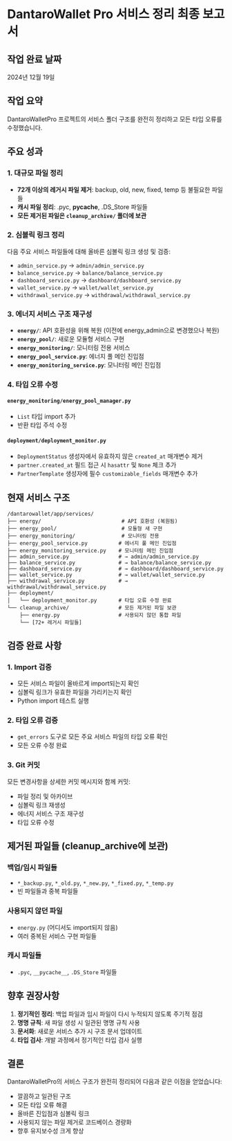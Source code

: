# DantaroWallet Pro 서비스 정리 최종 보고서

## 작업 완료 날짜
2024년 12월 19일

## 작업 요약
DantaroWalletPro 프로젝트의 서비스 폴더 구조를 완전히 정리하고 모든 타입 오류를 수정했습니다.

## 주요 성과

### 1. 대규모 파일 정리
- **72개 이상의 레거시 파일 제거**: backup, old, new, fixed, temp 등 불필요한 파일들
- **캐시 파일 정리**: .pyc, __pycache__, .DS_Store 파일들
- **모든 제거된 파일은 `cleanup_archive/` 폴더에 보관**

### 2. 심볼릭 링크 정리
다음 주요 서비스 파일들에 대해 올바른 심볼릭 링크 생성 및 검증:
- `admin_service.py` → `admin/admin_service.py`
- `balance_service.py` → `balance/balance_service.py`
- `dashboard_service.py` → `dashboard/dashboard_service.py`
- `wallet_service.py` → `wallet/wallet_service.py`
- `withdrawal_service.py` → `withdrawal/withdrawal_service.py`

### 3. 에너지 서비스 구조 재구성
- **`energy/`**: API 호환성을 위해 복원 (이전에 energy_admin으로 변경했으나 복원)
- **`energy_pool/`**: 새로운 모듈형 서비스 구현
- **`energy_monitoring/`**: 모니터링 전용 서비스
- **`energy_pool_service.py`**: 에너지 풀 메인 진입점
- **`energy_monitoring_service.py`**: 모니터링 메인 진입점

### 4. 타입 오류 수정
#### `energy_monitoring/energy_pool_manager.py`
- `List` 타입 import 추가
- 반환 타입 주석 수정

#### `deployment/deployment_monitor.py`
- `DeploymentStatus` 생성자에서 유효하지 않은 `created_at` 매개변수 제거
- `partner.created_at` 필드 접근 시 `hasattr` 및 `None` 체크 추가
- `PartnerTemplate` 생성자에 필수 `customizable_fields` 매개변수 추가

## 현재 서비스 구조

```
/dantarowallet/app/services/
├── energy/                          # API 호환성 (복원됨)
├── energy_pool/                     # 모듈형 새 구현
├── energy_monitoring/               # 모니터링 전용
├── energy_pool_service.py          # 에너지 풀 메인 진입점
├── energy_monitoring_service.py    # 모니터링 메인 진입점
├── admin_service.py                # → admin/admin_service.py
├── balance_service.py              # → balance/balance_service.py
├── dashboard_service.py            # → dashboard/dashboard_service.py
├── wallet_service.py               # → wallet/wallet_service.py
├── withdrawal_service.py           # → withdrawal/withdrawal_service.py
├── deployment/
│   └── deployment_monitor.py       # 타입 오류 수정 완료
└── cleanup_archive/                # 모든 제거된 파일 보관
    ├── energy.py                   # 사용되지 않던 통합 파일
    └── [72+ 레거시 파일들]
```

## 검증 완료 사항

### 1. Import 검증
- 모든 서비스 파일이 올바르게 import되는지 확인
- 심볼릭 링크가 유효한 파일을 가리키는지 확인
- Python import 테스트 실행

### 2. 타입 오류 검증
- `get_errors` 도구로 모든 주요 서비스 파일의 타입 오류 확인
- 모든 오류 수정 완료

### 3. Git 커밋
모든 변경사항을 상세한 커밋 메시지와 함께 커밋:
- 파일 정리 및 아카이브
- 심볼릭 링크 재생성
- 에너지 서비스 구조 재구성
- 타입 오류 수정

## 제거된 파일들 (cleanup_archive에 보관)

### 백업/임시 파일들
- `*_backup.py`, `*_old.py`, `*_new.py`, `*_fixed.py`, `*_temp.py`
- 빈 파일들과 중복 파일들

### 사용되지 않던 파일
- `energy.py` (어디서도 import되지 않음)
- 여러 중복된 서비스 구현 파일들

### 캐시 파일들
- `.pyc`, `__pycache__`, `.DS_Store` 파일들

## 향후 권장사항

1. **정기적인 정리**: 백업 파일과 임시 파일이 다시 누적되지 않도록 주기적 점검
2. **명명 규칙**: 새 파일 생성 시 일관된 명명 규칙 사용
3. **문서화**: 새로운 서비스 추가 시 구조 문서 업데이트
4. **타입 검사**: 개발 과정에서 정기적인 타입 검사 실행

## 결론
DantaroWalletPro의 서비스 구조가 완전히 정리되어 다음과 같은 이점을 얻었습니다:
- 깔끔하고 일관된 구조
- 모든 타입 오류 해결
- 올바른 진입점과 심볼릭 링크
- 사용되지 않는 파일 제거로 코드베이스 경량화
- 향후 유지보수성 크게 향상
